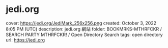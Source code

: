 # jedi.org

cover: https://jedi.org/JediMark_256x256.png
created: October 3, 2022 8:05 PM (UTC)
description: jedi.org 網站
folder: BOOKMRKS-MTHRFCKR / SEARCH PARTY MTHRFCKR! / Open Directory Search
tags: open directory
url: https://jedi.org